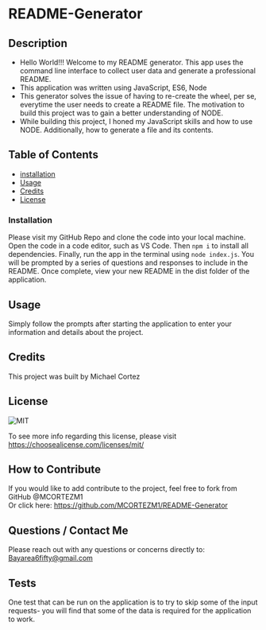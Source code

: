 
  # README-Generator


  ## **Description**
   
  - Hello World!!! Welcome to my README generator. This app uses the command line interface to collect user data and generate a professional README.
  - This application was written using JavaScript, ES6, Node
  - This generator solves the issue of having to re-create the wheel, per se, everytime the user needs to create a README file. The motivation to build this project was to gain a better understanding of NODE. 
  - While building this project, I honed my JavaScript skills and how to use NODE. Additionally, how to generate a file and its contents.

  ## **Table of Contents** 
  
  - [installation](#installation)
  - [Usage](#usage)
  - [Credits](#credits)
  - [License](#license)

  ### **Installation**
  
  Please visit my GitHub Repo and clone the code into your local machine. Open the code in a code editor, such as VS Code. Then `npm i` to install all dependencies. Finally, run the app in the terminal using `node index.js`. You will be prompted by a series of questions and responses to include in the README. Once complete, view your new README in the dist folder of the application. 


  ## **Usage**

  Simply follow the prompts after starting the application to enter your information and details about the project. 


  ## **Credits** 

  This project was built by Michael Cortez 


  
  ## **License**

  ![MIT](https://img.shields.io/static/v1?label=License&message=MIT&color=success)

  To see more info regarding this license, please visit https://choosealicense.com/licenses/mit/
  


  ## **How to Contribute**

  If you would like to add contribute to the project, feel free to fork from GitHub @MCORTEZM1  
  Or click here: https://github.com/MCORTEZM1/README-Generator

  ## **Questions / Contact Me**

  Please reach out with any questions or concerns directly to: Bayarea6fifty@gmail.com


## **Tests**

  One test that can be run on the application is to try to skip some of the input requests- you will find that some of the data is required for the application to work. 
  

  